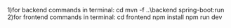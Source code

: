 1)for backend commands in terminal:
cd
mvn -f ..\backend spring-boot:run
2)for frontend commands in terminal:
cd frontend
npm install
npm run dev
